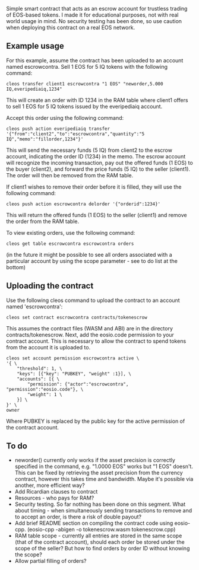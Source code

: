 Simple smart contract that acts as an escrow account for trustless trading of EOS-based tokens. I made it for educational purposes, not with real world usage in mind. No security testing has been done, so use caution when deploying this contract on a real EOS network.

## Example usage
For this example, assume the contract has been uploaded to an account named escrowcontra. Sell 1 EOS for 5 IQ tokens with the following command:
```
cleos transfer client1 escrowcontra "1 EOS" "neworder,5.000 IQ,everipediaiq,1234"
```
This will create an order with ID 1234 in the RAM table where client1 offers to sell 1 EOS for 5 IQ tokens issued by the everipediaiq account.

Accept this order using the following command:
```
cleos push action everipediaiq transfer '{"from":"client2","to":"escrowcontra","quantity":"5 IQ","memo":"fillorder,1234"}'
```
This will send the necessary funds (5 IQ) from client2 to the escrow account, indicating the order ID (1234) in the memo. The escrow account will recognize the incoming transaction, pay out the offered funds (1 EOS) to the buyer (client2), and forward the price funds (5 IQ) to the seller (client1). The order will then be removed from the RAM table.

If client1 wishes to remove their order before it is filled, they will use the following command:
```
cleos push action escrowcontra delorder '{"orderid":1234}'
```
This will return the offered funds (1 EOS) to the seller (client1) and remove the order from the RAM table.

To view existing orders, use the following command:
```
cleos get table escrowcontra escrowcontra orders
```
(in the future it might be possible to see all orders associated with a particular account by using the scope parameter - see to do list at the bottom)

## Uploading the contract
Use the following cleos command to upload the contract to an account named 'escrowcontra':
```
cleos set contract escrowcontra contracts/tokenescrow
```
This assumes the contract files (WASM and ABI) are in the directory contracts/tokenescrow. Next, add the eosio.code permission to your contract account. This is necessary to allow the contract to spend tokens from the account it is uploaded to.
```
cleos set account permission escrowcontra active \
'{ \
    "threshold": 1, \
    "keys": [{"key": "PUBKEY", "weight" :1}], \
    "accounts": [{ \
        "permission": {"actor":"escrowcontra", "permission":"eosio.code"}, \
        "weight": 1 \
    }] \
}' \
owner
```
Where PUBKEY is replaced by the public key for the active permission of the contract account.

## To do
* neworder() currently only works if the asset precision is correctly specified in the command, e.g. "1.0000 EOS" works but "1 EOS" doesn't. This can be fixed by retrieving the asset precision from the currency contract, however this takes time and bandwidth. Maybe it's possible via another, more efficient way?
* Add Ricardian clauses to contract
* Resources - who pays for RAM?
* Security testing. So far nothing has been done on this segment. What about timing - when simultaneously sending transactions to remove and to accept an order, is there a risk of double payout?
* Add brief README section on compiling the contract code using eosio-cpp. (eosio-cpp -abigen -o tokenescrow.wasm tokenescrow.cpp)
* RAM table scope - currently all entries are stored in the same scope (that of the contract account), should each order be stored under the scope of the seller? But how to find orders by order ID without knowing the scope?
* Allow partial filling of orders?
